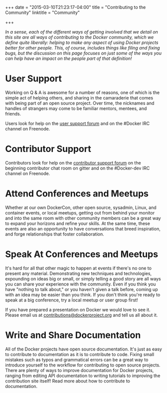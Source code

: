 +++
date = "2015-03-10T21:23:17-04:00"
title = "Contributing to the Community"
linktitle = "Community"

+++

*In a sense, each of the different ways of getting involved that we
detail on this site are all ways of contributing to the Docker
community, which we define quite liberally: helping to make any aspect
of using Docker projects better for other people. This, of
course, includes things like filing and fixing bugs, but the discussion
on this page focuses on just some of the ways you can help have an
impact on the people part of that definition!*

# User Support

Working on Q & A is awesome for a number of reasons, one of which is the
simple act of helping others, and sharing in the camaraderie that comes
with being part of an open source project. Over time, the nicknames and
handles of strangers may come to be familiar mentors, mentees, and
friends.

Users look for help on the [user support forum](https://forum.docker.com)
and on the #Docker IRC channel on Freenode.

# Contributor Support

Contributors look for help on the [contributor support
forum](https://dev.dockerproject.org) on the beginning contributor chat
room on gitter and on the #Docker-dev IRC channel
on Freenode.


# Attend Conferences and Meetups

Whether at our own DockerCon, other open source, sysadmin, Linux, and
container events, or local meetups, getting out from behind your
monitor and into the same room with other community members can be a
great way to expand your horizons and refine your skills. At the same
time, these events are also an opportunity to have conversations that
breed inspiration, and forge relationships that foster collaboration.

# Speak At Conferences and Meetups

It's hard for all that other magic to happen at events if there's no one
to present any material. Demonstrating new techniques and technologies,
expounding on ideas big or small, or simply telling a good story are all
ways you can share your experience with the community. Even if you think
you have "nothing to talk about," or you haven't given a talk before,
coming up with an idea may be easier than you think. If you don't think
you're ready to speak at a big conference, try a local meetup or user
group first!

If you have prepared a presentation on Docker we would love to see it.
Please email us at contributions@dockerproject.org and tell us all about
it.

# Write and Share Documentation

All of the Docker projects have open source documentation. It's just
as easy to contribute to documentation as it is to contribute to code.
Fixing small mistakes such as typos and grammatical errors can be a
great way to introduce yourself to the workflow for contributing to open
source projects. There are plenty of ways to improve documentation for
Docker projects, ranging from editing API documentation to writing
tutorials to improving the contribution site itself! Read more about how
to contribute to documentation.


